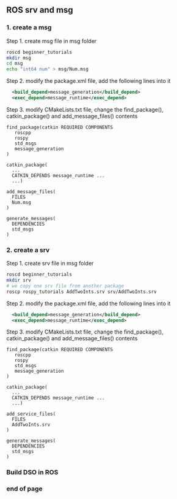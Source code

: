 ## ROS srv and msg

### 1. create a msg

Step 1. create msg file in msg folder
```bash
roscd beginner_tutorials
mkdir msg
cd msg
echo "int64 num" > msg/Num.msg
```

Step 2. modify the package.xml file, add the following lines into it

```xml
  <build_depend>message_generation</build_depend>
  <exec_depend>message_runtime</exec_depend>
```

Step 3. modify CMakeLists.txt file, change the find_package(), catkin_package() and add_message_files() contents

```text
find_package(catkin REQUIRED COMPONENTS
   roscpp
   rospy
   std_msgs
   message_generation
)
```

```text
catkin_package(
  ...
  CATKIN_DEPENDS message_runtime ...
  ...)
```

```text
add_message_files(
  FILES
  Num.msg
)
```

```text
generate_messages(
  DEPENDENCIES
  std_msgs
)
```

### 2. create a srv

Step 1. create srv file in msg folder
```bash
roscd beginner_tutorials
mkdir srv
# we copy one srv file from another package
roscp rospy_tutorials AddTwoInts.srv srv/AddTwoInts.srv
```

Step 2. modify the package.xml file, add the following lines into it

```xml
  <build_depend>message_generation</build_depend>
  <exec_depend>message_runtime</exec_depend>
```

Step 3. modify CMakeLists.txt file, change the find_package(), catkin_package() and add_message_files() contents

```text
find_package(catkin REQUIRED COMPONENTS
   roscpp
   rospy
   std_msgs
   message_generation
)
```

```text
catkin_package(
  ...
  CATKIN_DEPENDS message_runtime ...
  ...)
```

```text
add_service_files(
  FILES
  AddTwoInts.srv
)
```

```text
generate_messages(
  DEPENDENCIES
  std_msgs
)
```

### Build DSO in ROS



























### end of page